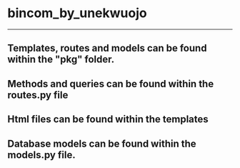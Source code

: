 # bincom_by_unekwuojo
--------------------------------------------------------
Templates, routes and models can be found within the "pkg" folder.
--------------------------------------------------------
Methods and queries can be found within the routes.py file
---------------------------------------------------------
Html files can be found within the templates
----------------------------------------------------------
Database models can be found within the models.py file.
---------------------------------------------------------
